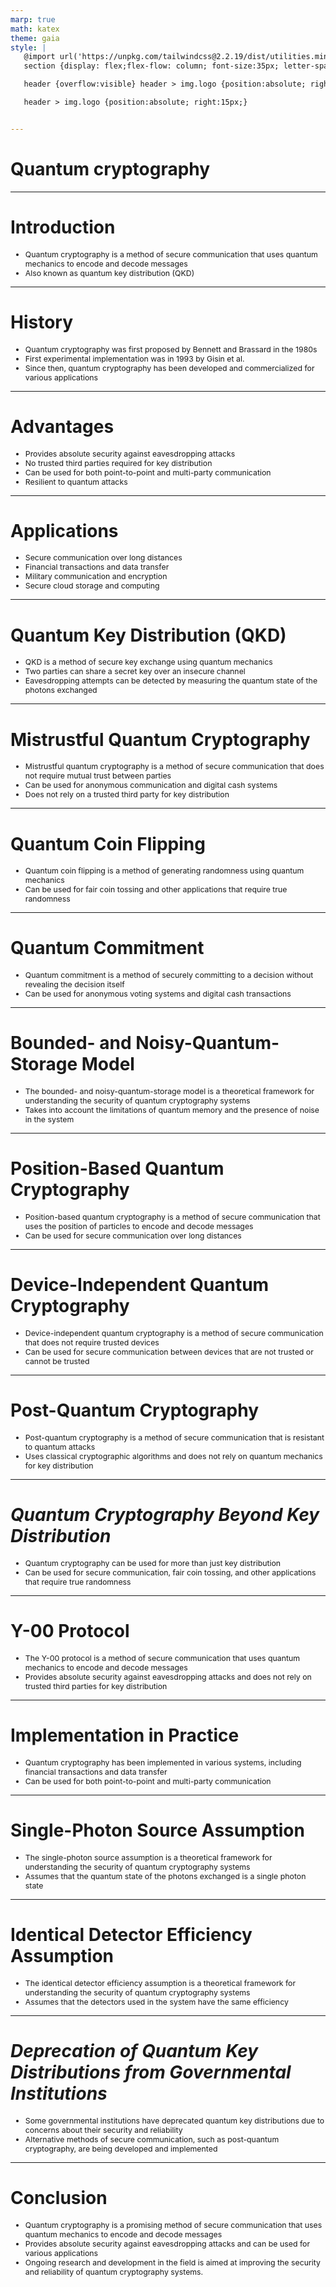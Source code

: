 ```yaml
---
marp: true
math: katex
theme: gaia
style: |
   @import url('https://unpkg.com/tailwindcss@2.2.19/dist/utilities.min.css');
   section {display: flex;flex-flow: column; font-size:35px; letter-spacing:1.4px;}

   header {overflow:visible} header > img.logo {position:absolute; right:15px;}

   header > img.logo {position:absolute; right:15px;}


---
```

<!-- backgroundImage: url('backgrounds/wwwatercolor (9).png') -->
<!-- _class: lead -->

 # Quantum cryptography

---
<style scoped>p,li {font-size:0.92em}</style>

 # Introduction
- Quantum cryptography is a method of secure communication that uses quantum mechanics to encode and decode messages
- Also known as quantum key distribution (QKD)


---
<style scoped>p,li {font-size:0.88em}</style>

 # History
- Quantum cryptography was first proposed by Bennett and Brassard in the 1980s
- First experimental implementation was in 1993 by Gisin et al.
- Since then, quantum cryptography has been developed and commercialized for various applications


---
<style scoped>p,li {font-size:0.84em}</style>

 # Advantages
- Provides absolute security against eavesdropping attacks
- No trusted third parties required for key distribution
- Can be used for both point-to-point and multi-party communication
- Resilient to quantum attacks


---
<style scoped>p,li {font-size:0.84em}</style>

 # Applications

- Secure communication over long distances
- Financial transactions and data transfer
- Military communication and encryption
- Secure cloud storage and computing

---
<style scoped>p,li {font-size:0.88em}</style>

 # Quantum Key Distribution (QKD)

- QKD is a method of secure key exchange using quantum mechanics
- Two parties can share a secret key over an insecure channel
- Eavesdropping attempts can be detected by measuring the quantum state of the photons exchanged

---
<style scoped>p,li {font-size:0.88em}</style>

 # Mistrustful Quantum Cryptography
- Mistrustful quantum cryptography is a method of secure communication that does not require mutual trust between parties
- Can be used for anonymous communication and digital cash systems
- Does not rely on a trusted third party for key distribution


---
<style scoped>p,li {font-size:0.92em}</style>

 # Quantum Coin Flipping

- Quantum coin flipping is a method of generating randomness using quantum mechanics
- Can be used for fair coin tossing and other applications that require true randomness

---
<style scoped>p,li {font-size:0.92em}</style>

 # Quantum Commitment
- Quantum commitment is a method of securely committing to a decision without revealing the decision itself
- Can be used for anonymous voting systems and digital cash transactions


---
<style scoped>p,li {font-size:0.92em}</style>

 # Bounded- and Noisy-Quantum-Storage Model

- The bounded- and noisy-quantum-storage model is a theoretical framework for understanding the security of quantum cryptography systems
- Takes into account the limitations of quantum memory and the presence of noise in the system

---
<style scoped>p,li {font-size:0.92em}</style>

 # Position-Based Quantum Cryptography

- Position-based quantum cryptography is a method of secure communication that uses the position of particles to encode and decode messages
- Can be used for secure communication over long distances

---
<style scoped>p,li {font-size:0.92em}</style>

 # Device-Independent Quantum Cryptography

- Device-independent quantum cryptography is a method of secure communication that does not require trusted devices
- Can be used for secure communication between devices that are not trusted or cannot be trusted

---
<style scoped>p,li {font-size:0.92em}</style>

 # Post-Quantum Cryptography
- Post-quantum cryptography is a method of secure communication that is resistant to quantum attacks
- Uses classical cryptographic algorithms and does not rely on quantum mechanics for key distribution


---
<style scoped>p,li {font-size:0.92em}</style>

 # _Quantum Cryptography Beyond Key Distribution_
- Quantum cryptography can be used for more than just key distribution
- Can be used for secure communication, fair coin tossing, and other applications that require true randomness


---
<style scoped>p,li {font-size:0.92em}</style>

 # Y-00 Protocol

- The Y-00 protocol is a method of secure communication that uses quantum mechanics to encode and decode messages
- Provides absolute security against eavesdropping attacks and does not rely on trusted third parties for key distribution

---
<style scoped>p,li {font-size:0.92em}</style>

 # **Implementation in Practice**

- Quantum cryptography has been implemented in various systems, including financial transactions and data transfer
- Can be used for both point-to-point and multi-party communication

---
<style scoped>p,li {font-size:0.92em}</style>

 # Single-Photon Source Assumption

- The single-photon source assumption is a theoretical framework for understanding the security of quantum cryptography systems
- Assumes that the quantum state of the photons exchanged is a single photon state

---
<style scoped>p,li {font-size:0.92em}</style>

 # Identical Detector Efficiency Assumption

- The identical detector efficiency assumption is a theoretical framework for understanding the security of quantum cryptography systems
- Assumes that the detectors used in the system have the same efficiency

---
<style scoped>p,li {font-size:0.92em}</style>

 # _Deprecation of Quantum Key Distributions from Governmental Institutions_

- Some governmental institutions have deprecated quantum key distributions due to concerns about their security and reliability
- Alternative methods of secure communication, such as post-quantum cryptography, are being developed and implemented

---
<style scoped>p,li {font-size:0.88em}</style>

 # **Conclusion**

- Quantum cryptography is a promising method of secure communication that uses quantum mechanics to encode and decode messages
- Provides absolute security against eavesdropping attacks and can be used for various applications
- Ongoing research and development in the field is aimed at improving the security and reliability of quantum cryptography systems.